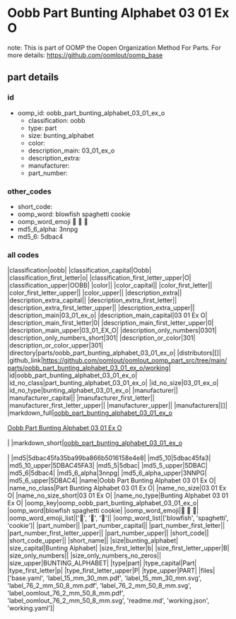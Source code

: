# Oobb Part Bunting Alphabet 03 01 Ex O  

note: This is part of OOMP the Oopen Organization Method For Parts. For more details: https://github.com/oomlout/oomp_base

##  part details





### id
* oomp_id: oobb_part_bunting_alphabet_03_01_ex_o
  * classification: oobb
  * type: part
  * size: bunting_alphabet
  * color: 
  * description_main: 03_01_ex_o
  * description_extra: 
  * manufacturer: 
  * part_number: 

### other_codes
* short_code: 
* oomp_word: blowfish spaghetti cookie
* oomp_word_emoji :blowfish: :spaghetti: :cookie:
* md5_6_alpha: 3nnpg
* md5_6: 5dbac4

### all codes 
|classification|oobb|
|classification_capital|Oobb|
|classification_first_letter|o|
|classification_first_letter_upper|O|
|classification_upper|OOBB|
|color||
|color_capital||
|color_first_letter||
|color_first_letter_upper||
|color_upper||
|description_extra||
|description_extra_capital||
|description_extra_first_letter||
|description_extra_first_letter_upper||
|description_extra_upper||
|description_main|03_01_ex_o|
|description_main_capital|03 01 Ex O|
|description_main_first_letter|0|
|description_main_first_letter_upper|0|
|description_main_upper|03_01_EX_O|
|description_only_numbers|0301|
|description_only_numbers_short|301|
|description_or_color|301|
|description_or_color_upper|301|
|directory|parts/oobb_part_bunting_alphabet_03_01_ex_o|
|distributors|[]|
|github_link|https://github.com/oomlout/oomlout_oomp_part_src/tree/main/parts/oobb_part_bunting_alphabet_03_01_ex_o/working|
|id|oobb_part_bunting_alphabet_03_01_ex_o|
|id_no_class|part_bunting_alphabet_03_01_ex_o|
|id_no_size|03_01_ex_o|
|id_no_type|bunting_alphabet_03_01_ex_o|
|manufacturer||
|manufacturer_capital||
|manufacturer_first_letter||
|manufacturer_first_letter_upper||
|manufacturer_upper||
|manufacturers|[]|
|markdown_full|[oobb_part_bunting_alphabet_03_01_ex_o](https://github.com/oomlout/oomlout_oomp_part_src/tree/main/parts/oobb_part_bunting_alphabet_03_01_ex_o/working)<br>[](https://github.com/oomlout/oomlout_oomp_part_src/tree/main/parts/oobb_part_bunting_alphabet_03_01_ex_o/working)<br>[Oobb Part Bunting Alphabet 03 01 Ex O](https://github.com/oomlout/oomlout_oomp_part_src/tree/main/parts/oobb_part_bunting_alphabet_03_01_ex_o/working)<br><br>|
|markdown_short|[oobb_part_bunting_alphabet_03_01_ex_o](https://github.com/oomlout/oomlout_oomp_part_src/tree/main/parts/oobb_part_bunting_alphabet_03_01_ex_o/working)<br><br>|
|md5|5dbac45fa35ba99ba866b5016158e4e8|
|md5_10|5dbac45fa3|
|md5_10_upper|5DBAC45FA3|
|md5_5|5dbac|
|md5_5_upper|5DBAC|
|md5_6|5dbac4|
|md5_6_alpha|3nnpg|
|md5_6_alpha_upper|3NNPG|
|md5_6_upper|5DBAC4|
|name|Oobb Part Bunting Alphabet 03 01 Ex O|
|name_no_class|Part Bunting Alphabet 03 01 Ex O|
|name_no_size|03 01 Ex O|
|name_no_size_short|03 01 Ex O|
|name_no_type|Bunting Alphabet 03 01 Ex O|
|oomp_key|oomp_oobb_part_bunting_alphabet_03_01_ex_o|
|oomp_word|blowfish spaghetti cookie|
|oomp_word_emoji|:blowfish: :spaghetti: :cookie:|
|oomp_word_emoji_list|[':blowfish:', ':spaghetti:', ':cookie:']|
|oomp_word_list|['blowfish', 'spaghetti', 'cookie']|
|part_number||
|part_number_capital||
|part_number_first_letter||
|part_number_first_letter_upper||
|part_number_upper||
|short_code||
|short_code_upper||
|short_name||
|size|bunting_alphabet|
|size_capital|Bunting Alphabet|
|size_first_letter|b|
|size_first_letter_upper|B|
|size_only_numbers||
|size_only_numbers_no_zeros||
|size_upper|BUNTING_ALPHABET|
|type|part|
|type_capital|Part|
|type_first_letter|p|
|type_first_letter_upper|P|
|type_upper|PART|
|files|['base.yaml', 'label_15_mm_30_mm.pdf', 'label_15_mm_30_mm.svg', 'label_76_2_mm_50_8_mm.pdf', 'label_76_2_mm_50_8_mm.svg', 'label_oomlout_76_2_mm_50_8_mm.pdf', 'label_oomlout_76_2_mm_50_8_mm.svg', 'readme.md', 'working.json', 'working.yaml']|
